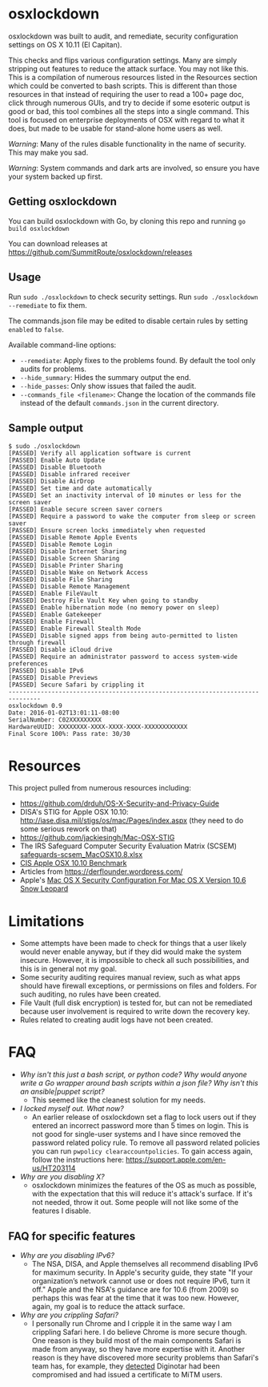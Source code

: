 # osxlockdown
osxlockdown was built to audit, and remediate, security configuration settings on OS X 10.11 (El Capitan).  

This checks and flips various configuration settings. Many are simply stripping out features to reduce the attack surface.  You may not like this.  This is a compilation of numerous resources listed in the Resources section which could be converted to bash scripts.  This is different than those resources in that instead of requiring the user to read a 100+ page doc, click through numerous GUIs, and try to decide if some esoteric output is good or bad, this tool combines all the steps into a single command. This tool is focused on enterprise deployments of OSX with regard to what it does, but made to be usable for stand-alone home users as well.

*Warning*: Many of the rules disable functionality in the name of security.  This may make you sad.

*Warning*: System commands and dark arts are involved, so ensure you have your system backed up first.


Getting osxlockdown
-------
You can build osxlockdown with Go, by cloning this repo and running `go build osxlockdown`

You can download releases at https://github.com/SummitRoute/osxlockdown/releases
 

Usage
-----

Run `sudo ./osxlockdown` to check security settings. 
Run `sudo ./osxlockdown --remediate` to fix them.

The commands.json file may be edited to disable certain rules by setting `enabled` to `false`.

Available command-line options:

- `--remediate`: Apply fixes to the problems found. By default the tool only audits for problems.
- `--hide_summary`: Hides the summary output the end.
- `--hide_passes`: Only show issues that failed the audit.
- `--commands_file <filename>`: Change the location of the commands file instead of the default `commands.json` in the current directory.

Sample output
-------------
```
$ sudo ./osxlockdown
[PASSED] Verify all application software is current
[PASSED] Enable Auto Update
[PASSED] Disable Bluetooth
[PASSED] Disable infrared receiver
[PASSED] Disable AirDrop
[PASSED] Set time and date automatically
[PASSED] Set an inactivity interval of 10 minutes or less for the screen saver
[PASSED] Enable secure screen saver corners
[PASSED] Require a password to wake the computer from sleep or screen saver
[PASSED] Ensure screen locks immediately when requested
[PASSED] Disable Remote Apple Events
[PASSED] Disable Remote Login
[PASSED] Disable Internet Sharing
[PASSED] Disable Screen Sharing
[PASSED] Disable Printer Sharing
[PASSED] Disable Wake on Network Access
[PASSED] Disable File Sharing
[PASSED] Disable Remote Management
[PASSED] Enable FileVault
[PASSED] Destroy File Vault Key when going to standby
[PASSED] Enable hibernation mode (no memory power on sleep)
[PASSED] Enable Gatekeeper
[PASSED] Enable Firewall
[PASSED] Enable Firewall Stealth Mode
[PASSED] Disable signed apps from being auto-permitted to listen through firewall
[PASSED] Disable iCloud drive
[PASSED] Require an administrator password to access system-wide preferences
[PASSED] Disable IPv6
[PASSED] Disable Previews
[PASSED] Secure Safari by crippling it
-------------------------------------------------------------------------------
osxlockdown 0.9
Date: 2016-01-02T13:01:11-08:00
SerialNumber: C02XXXXXXXXX
HardwareUUID: XXXXXXXX-XXXX-XXXX-XXXX-XXXXXXXXXXXX
Final Score 100%: Pass rate: 30/30
```

Resources
=========
This project pulled from numerous resources including:

- https://github.com/drduh/OS-X-Security-and-Privacy-Guide
- DISA's STIG for Apple OSX 10.10: http://iase.disa.mil/stigs/os/mac/Pages/index.aspx (they need to do some serious rework on that)
- https://github.com/jackiesingh/Mac-OSX-STIG
- The IRS Safeguard Computer Security Evaluation Matrix (SCSEM) [safeguards-scsem_MacOSX10.8.xlsx](https://www.irs.gov/pub/irs-utl/safeguards-scsem_MacOSX10.8.xlsx)
- [CIS Apple OSX 10.10 Benchmark](https://benchmarks.cisecurity.org/tools2/osx/CIS_Apple_OSX_10.10_Benchmark_v1.0.0.pdf)
- Articles from https://derflounder.wordpress.com/
- Apple's [Mac OS X Security Configuration For Mac OS X Version 10.6 Snow Leopard](https://www.apple.com/support/security/guides/docs/SnowLeopard_Security_Config_v10.6.pdf)


Limitations
===========

- Some attempts have been made to check for things that a user likely would never enable anyway, but if they did would make the system insecure.  However, it is impossible to check all such possibilities, and this is in general not my goal.
- Some security auditing requires manual review, such as what apps should have firewall exceptions, or permissions on files and folders.  For such auditing, no rules have been created.
- File Vault (full disk encryption) is tested for, but can not be remediated because user involvement is required to write down the recovery key.
- Rules related to creating audit logs have not been created.


FAQ
===

- *Why isn't this just a bash script, or python code? Why would anyone write a Go wrapper around bash scripts within a json file? Why isn't this an ansible|puppet script?*
    - This seemed like the cleanest solution for my needs.
- *I locked myself out. What now?*
    - An earlier release of osxlockdown set a flag to lock users out if they entered an incorrect password more than 5 times on login. This is not good for single-user systems and I have since removed the password related policy rule.  To remove all password related policies you can run `pwpolicy clearaccountpolicies`.  To gain access again, follow the instructions here: https://support.apple.com/en-us/HT203114 
- *Why are you disabling X?*
    - osxlockdown minimizes the features of the OS as much as possible, with the expectation that this will reduce it's attack's surface.  If it's not needed, throw it out.  Some people will not like some of the features I disable.
    
FAQ for specific features
-------------------------
- *Why are you disabling IPv6?*
    - The NSA, DISA, and Apple themselves all recommend disabling IPv6 for maximum security.  In Apple's security guide, they state "If your organization’s network cannot use or does not require IPv6, turn it off."  Apple and the NSA's guidance are for 10.6 (from 2009) so perhaps this was fear at the time that it was too new.  However, again, my goal is to reduce the attack surface. 
 - *Why are you crippling Safari?*
    - I personally run Chrome and I cripple it in the same way I am crippling Safari here.  I do believe Chrome is more secure though.  One reason is they build most of the main components Safari is made from anyway, so they have more expertise with it.  Another reason is they have discovered more security problems than Safari's team has, for example, they [detected](https://googleonlinesecurity.blogspot.com/2011/08/update-on-attempted-man-in-middle.html) Diginotar had been compromised and had issued a certificate to MiTM users.
 